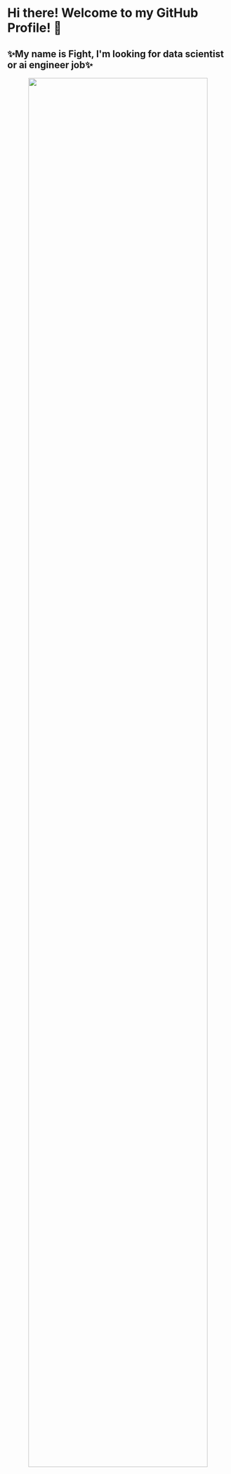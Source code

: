 # Hi there! Welcome to my GitHub Profile! 👋
## ✨My name is Fight, I'm looking for data scientist or ai engineer job✨
<div align="center">
    <img width="90%" src="https://drive.google.com/file/d/1xQIEMeH59DLlO9M4Sq7iSOYpRRwT9ETu/view?usp=share_link">
</div>














<!--
**chayanondev/chayanondev** is a ✨ _special_ ✨ repository because its `README.md` (this file) appears on your GitHub profile.

Here are some ideas to get you started:

- 🔭 I’m currently working on ...
- 🌱 I’m currently learning ...
- 👯 I’m looking to collaborate on ...
- 🤔 I’m looking for help with ...
- 💬 Ask me about ...
- 📫 How to reach me: ...
- 😄 Pronouns: ...
- ⚡ Fun fact: ...
-->
